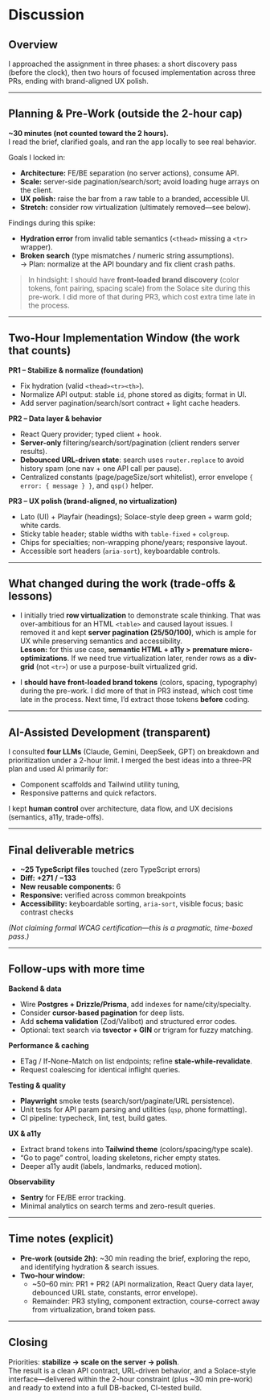 # Discussion

## Overview

I approached the assignment in three phases: a short discovery pass (before the clock), then two hours of focused implementation across three PRs, ending with brand-aligned UX polish.

---

## Planning & Pre-Work (outside the 2-hour cap)

**~30 minutes (not counted toward the 2 hours).**  
I read the brief, clarified goals, and ran the app locally to see real behavior.

Goals I locked in:
- **Architecture:** FE/BE separation (no server actions), consume API.
- **Scale:** server-side pagination/search/sort; avoid loading huge arrays on the client.
- **UX polish:** raise the bar from a raw table to a branded, accessible UI.
- **Stretch:** consider row virtualization (ultimately removed—see below).

Findings during this spike:
- **Hydration error** from invalid table semantics (`<thead>` missing a `<tr>` wrapper).
- **Broken search** (type mismatches / numeric string assumptions).  
  → Plan: normalize at the API boundary and fix client crash paths.

> In hindsight: I should have **front-loaded brand discovery** (color tokens, font pairing, spacing scale) from the Solace site during this pre-work. I did more of that during PR3, which cost extra time late in the process.

---

## Two-Hour Implementation Window (the work that counts)

**PR1 – Stabilize & normalize (foundation)**  
- Fix hydration (valid `<thead><tr><th>`).  
- Normalize API output: stable `id`, phone stored as digits; format in UI.  
- Add server pagination/search/sort contract + light cache headers.

**PR2 – Data layer & behavior**  
- React Query provider; typed client + hook.  
- **Server-only** filtering/search/sort/pagination (client renders server results).  
- **Debounced URL-driven state**: search uses `router.replace` to avoid history spam (one nav + one API call per pause).  
- Centralized constants (page/pageSize/sort whitelist), error envelope `{ error: { message } }`, and `qsp()` helper.

**PR3 – UX polish (brand-aligned, no virtualization)**  
- Lato (UI) + Playfair (headings); Solace-style deep green + warm gold; white cards.  
- Sticky table header; stable widths with `table-fixed` + `colgroup`.  
- Chips for specialties; non-wrapping phone/years; responsive layout.  
- Accessible sort headers (`aria-sort`), keyboardable controls.

---

## What changed during the work (trade-offs & lessons)

- I initially tried **row virtualization** to demonstrate scale thinking. That was over-ambitious for an HTML `<table>` and caused layout issues. I removed it and kept **server pagination (25/50/100)**, which is ample for UX while preserving semantics and accessibility.  
  **Lesson:** for this use case, **semantic HTML + a11y > premature micro-optimizations**. If we need true virtualization later, render rows as a **div-grid** (not `<tr>`) or use a purpose-built virtualized grid.

- I **should have front-loaded brand tokens** (colors, spacing, typography) during the pre-work. I did more of that in PR3 instead, which cost time late in the process. Next time, I’d extract those tokens **before** coding.

---

## AI-Assisted Development (transparent)

I consulted **four LLMs** (Claude, Gemini, DeepSeek, GPT) on breakdown and prioritization under a 2-hour limit. I merged the best ideas into a three-PR plan and used AI primarily for:
- Component scaffolds and Tailwind utility tuning,
- Responsive patterns and quick refactors.

I kept **human control** over architecture, data flow, and UX decisions (semantics, a11y, trade-offs).

---

## Final deliverable metrics

- **~25 TypeScript files** touched (zero TypeScript errors)
- **Diff:** **+271 / −133**
- **New reusable components:** 6
- **Responsive:** verified across common breakpoints
- **Accessibility:** keyboardable sorting, `aria-sort`, visible focus; basic contrast checks

*(Not claiming formal WCAG certification—this is a pragmatic, time-boxed pass.)*

---

## Follow-ups with more time

**Backend & data**
- Wire **Postgres + Drizzle/Prisma**, add indexes for name/city/specialty.
- Consider **cursor-based pagination** for deep lists.
- Add **schema validation** (Zod/Valibot) and structured error codes.
- Optional: text search via **tsvector + GIN** or trigram for fuzzy matching.

**Performance & caching**
- ETag / If-None-Match on list endpoints; refine **stale-while-revalidate**.
- Request coalescing for identical inflight queries.

**Testing & quality**
- **Playwright** smoke tests (search/sort/paginate/URL persistence).
- Unit tests for API param parsing and utilities (`qsp`, phone formatting).
- CI pipeline: typecheck, lint, test, build gates.

**UX & a11y**
- Extract brand tokens into **Tailwind theme** (colors/spacing/type scale).
- “Go to page” control, loading skeletons, richer empty states.
- Deeper a11y audit (labels, landmarks, reduced motion).

**Observability**
- **Sentry** for FE/BE error tracking.
- Minimal analytics on search terms and zero-result queries.

---

## Time notes (explicit)

- **Pre-work (outside 2h):** ~30 min reading the brief, exploring the repo, and identifying hydration & search issues.  
- **Two-hour window:**  
  - ~50–60 min: PR1 + PR2 (API normalization, React Query data layer, debounced URL state, constants, error envelope).  
  - Remainder: PR3 styling, component extraction, course-correct away from virtualization, brand token pass.

---

## Closing

Priorities: **stabilize → scale on the server → polish**.  
The result is a clean API contract, URL-driven behavior, and a Solace-style interface—delivered within the 2-hour constraint (plus ~30 min pre-work) and ready to extend into a full DB-backed, CI-tested build.
